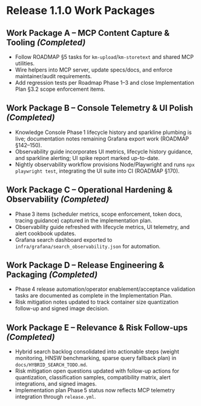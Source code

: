 # Release 1.1.0 Work Packages

## Work Package A – MCP Content Capture & Tooling *(Completed)*
- Follow ROADMAP §5 tasks for `km-upload`/`km-storetext` and shared MCP utilities.
- Wire helpers into MCP server, update specs/docs, and enforce maintainer/audit requirements.
- Add regression tests per Roadmap Phase 1–3 and close Implementation Plan §3.2 scope enforcement items.

## Work Package B – Console Telemetry & UI Polish *(Completed)*
- Knowledge Console Phase 1 lifecycle history and sparkline plumbing is live; documentation notes remaining Grafana export work (ROADMAP §142–150).
- Observability guide incorporates UI metrics, lifecycle history guidance, and sparkline alerting; UI spike report marked up-to-date.
- Nightly observability workflow provisions Node/Playwright and runs `npx playwright test`, integrating the UI suite into CI (ROADMAP §170).

## Work Package C – Operational Hardening & Observability *(Completed)*
- Phase 3 items (scheduler metrics, scope enforcement, token docs, tracing guidance) captured in the implementation plan.
- Observability guide refreshed with lifecycle metrics, UI telemetry, and alert cookbook updates.
- Grafana search dashboard exported to `infra/grafana/search_observability.json` for automation.

## Work Package D – Release Engineering & Packaging *(Completed)*
- Phase 4 release automation/operator enablement/acceptance validation tasks are documented as complete in the Implementation Plan.
- Risk mitigation notes updated to track container size quantization follow-up and signed image decision.

## Work Package E – Relevance & Risk Follow-ups *(Completed)*
- Hybrid search backlog consolidated into actionable steps (weight monitoring, HNSW benchmarking, sparse query fallback plan) in `docs/HYBRID_SEARCH_TODO.md`.
- Risk mitigation open questions updated with follow-up actions for quantization, classification samples, compatibility matrix, alert integrations, and signed images.
- Implementation plan Phase 5 status now reflects MCP telemetry integration through `release.yml`.
